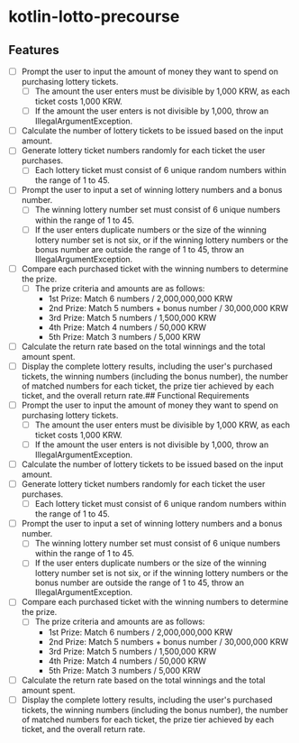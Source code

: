 # kotlin-lotto-precourse

## Features
- [ ] Prompt the user to input the amount of money they want to spend on purchasing lottery tickets.
    - [ ] The amount the user enters must be divisible by 1,000 KRW, as each ticket costs 1,000 KRW.
    - [ ] If the amount the user enters is not divisible by 1,000, throw an IllegalArgumentException.
- [ ] Calculate the number of lottery tickets to be issued based on the input amount.
- [ ] Generate lottery ticket numbers randomly for each ticket the user purchases.
    - [ ] Each lottery ticket must consist of 6 unique random numbers within the range of 1 to 45.
- [ ] Prompt the user to input a set of winning lottery numbers and a bonus number.
    - [ ] The winning lottery number set must consist of 6 unique numbers within the range of 1 to 45.
    - [ ] If the user enters duplicate numbers or the size of the winning lottery number set is not six, or if the winning lottery numbers or the bonus number are outside the range of 1 to 45, throw an IllegalArgumentException.
- [ ] Compare each purchased ticket with the winning numbers to determine the prize.
    - [ ] The prize criteria and amounts are as follows:
        - 1st Prize: Match 6 numbers / 2,000,000,000 KRW
        - 2nd Prize: Match 5 numbers + bonus number / 30,000,000 KRW
        - 3rd Prize: Match 5 numbers / 1,500,000 KRW
        - 4th Prize: Match 4 numbers / 50,000 KRW
        - 5th Prize: Match 3 numbers / 5,000 KRW
- [ ] Calculate the return rate based on the total winnings and the total amount spent.
- [ ] Display the complete lottery results, including the user's purchased tickets, the winning numbers (including the bonus number), the number of matched numbers for each ticket, the prize tier achieved by each ticket, and the overall return rate.## Functional Requirements
- [ ] Prompt the user to input the amount of money they want to spend on purchasing lottery tickets.
    - [ ] The amount the user enters must be divisible by 1,000 KRW, as each ticket costs 1,000 KRW.
    - [ ] If the amount the user enters is not divisible by 1,000, throw an IllegalArgumentException.
- [ ] Calculate the number of lottery tickets to be issued based on the input amount.
- [ ] Generate lottery ticket numbers randomly for each ticket the user purchases.
    - [ ] Each lottery ticket must consist of 6 unique random numbers within the range of 1 to 45.
- [ ] Prompt the user to input a set of winning lottery numbers and a bonus number.
    - [ ] The winning lottery number set must consist of 6 unique numbers within the range of 1 to 45.
    - [ ] If the user enters duplicate numbers or the size of the winning lottery number set is not six, or if the winning lottery numbers or the bonus number are outside the range of 1 to 45, throw an IllegalArgumentException.
- [ ] Compare each purchased ticket with the winning numbers to determine the prize.
    - [ ] The prize criteria and amounts are as follows:
        - 1st Prize: Match 6 numbers / 2,000,000,000 KRW
        - 2nd Prize: Match 5 numbers + bonus number / 30,000,000 KRW
        - 3rd Prize: Match 5 numbers / 1,500,000 KRW
        - 4th Prize: Match 4 numbers / 50,000 KRW
        - 5th Prize: Match 3 numbers / 5,000 KRW
- [ ] Calculate the return rate based on the total winnings and the total amount spent.
- [ ] Display the complete lottery results, including the user's purchased tickets, the winning numbers (including the bonus number), the number of matched numbers for each ticket, the prize tier achieved by each ticket, and the overall return rate.